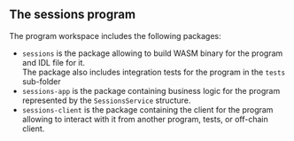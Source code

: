 ## The **sessions** program

The program workspace includes the following packages:
- `sessions` is the package allowing to build WASM binary for the program and IDL file for it.  
  The package also includes integration tests for the program in the `tests` sub-folder
- `sessions-app` is the package containing business logic for the program represented by the `SessionsService` structure.  
- `sessions-client` is the package containing the client for the program allowing to interact with it from another program, tests, or
  off-chain client.


